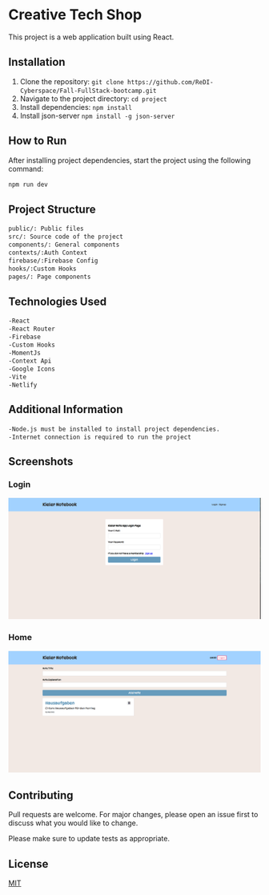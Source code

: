# Creative Tech Shop

This project is a web application built using React. 

## Installation

1. Clone the repository: `git clone https://github.com/ReDI-Cyberspace/Fall-FullStack-bootcamp.git`
2. Navigate to the project directory: `cd project`
3. Install dependencies: `npm install`
4. Install json-server `npm install -g json-server`

## How to Run

After installing project dependencies, start the project using the following command:

```bash
npm run dev
```

## Project Structure
```
public/: Public files 
src/: Source code of the project
components/: General components
contexts/:Auth Context
firebase/:Firebase Config
hooks/:Custom Hooks
pages/: Page components
```

## Technologies Used

```
-React
-React Router
-Firebase
-Custom Hooks
-MomentJs
-Context Api
-Google Icons
-Vite
-Netlify
```
## Additional Information

```
-Node.js must be installed to install project dependencies.
-Internet connection is required to run the project
```

## Screenshots

### Login
![Screenshot 1](/public/login.png)
### Home
![Screenshot 2](/public/home.png)


## Contributing

Pull requests are welcome. For major changes, please open an issue first
to discuss what you would like to change.

Please make sure to update tests as appropriate.

## License

[MIT](https://choosealicense.com/licenses/mit/)